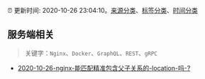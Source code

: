 :alarm_clock: 更新时间: 2020-10-26 23:04:10。[来源分类](../README.md)、[标签分类](../TAGS.md)、[时间分类](../TIMELINE.md)

## 服务端相关


> 关键字：`Nginx`、`Docker`、`GraphQL`、`REST`、`gRPC`



- [2020-10-26-nginx-能匹配精准包含父子关系的-location-吗-?](https://www.v2ex.com/t/718815) 